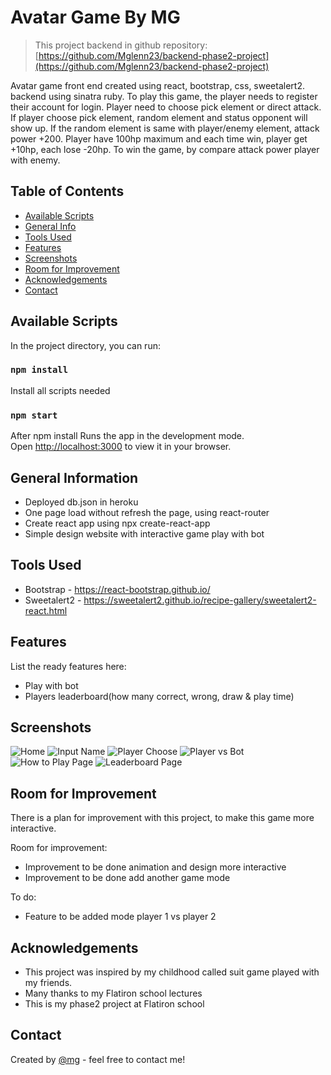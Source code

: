 # Avatar Game By MG

> This project backend in github repository:
> [https://github.com/Mglenn23/backend-phase2-project](https://github.com/Mglenn23/backend-phase2-project)

Avatar game front end created using react, bootstrap, css, sweetalert2. backend using sinatra ruby. To play this game, the player needs to register their account for login. Player need to choose pick element or direct attack. If player choose pick element, random element and status opponent will show up. If the random element is same with player/enemy element, attack power +200. Player have 100hp maximum and each time win, player get +10hp, each lose -20hp. To win the game, by compare attack power player with enemy.

## Table of Contents

- [Available Scripts](#available-scripts)
- [General Info](#general-information)
- [Tools Used](#tools-used)
- [Features](#features)
- [Screenshots](#screenshots)
- [Room for Improvement](#room-for-improvement)
- [Acknowledgements](#acknowledgements)
- [Contact](#contact)

## Available Scripts

In the project directory, you can run:

### `npm install`

Install all scripts needed

### `npm start`

After npm install
Runs the app in the development mode.\
Open [http://localhost:3000](http://localhost:3000) to view it in your browser.

## General Information

- Deployed db.json in heroku
- One page load without refresh the page, using react-router
- Create react app using npx create-react-app
- Simple design website with interactive game play with bot

## Tools Used

- Bootstrap - https://react-bootstrap.github.io/
- Sweetalert2 - https://sweetalert2.github.io/recipe-gallery/sweetalert2-react.html

## Features

List the ready features here:

- Play with bot
- Players leaderboard(how many correct, wrong, draw & play time)

## Screenshots

![Home](./img/HomePage.jpg)
![Input Name](./img/GamePageInputName.jpg)
![Player Choose](./img/GamePageChoose.jpg)
![Player vs Bot](./img/GamePageAfterChoose.jpg)
![How to Play Page](./img/HowToPlay.jpg)
![Leaderboard Page](./img/LeaderBoard.jpg)

## Room for Improvement

There is a plan for improvement with this project, to make this game more interactive.

Room for improvement:

- Improvement to be done animation and design more interactive
- Improvement to be done add another game mode

To do:

- Feature to be added mode player 1 vs player 2

## Acknowledgements

- This project was inspired by my childhood called suit game played with my friends.
- Many thanks to my Flatiron school lectures
- This is my phase2 project at Flatiron school

## Contact

Created by [@mg](https://www.linkedin.com/in/michael-gunawan-030a52194/) - feel free to contact me!
